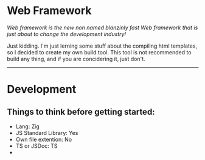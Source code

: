 # Web Framework

*Web framework is the new non named blanzinly fast Web framework that is just about to change the development industry!*

Just kidding. I'm just lerning some stuff about the compiling html templates, so I decided to create my own build tool.
This tool is not recommended to build any thing, and if you are concidering it, just don't.

---

# Development

## Things to think before getting started:

- Lang: Zig
- JS Standard Library: Yes
- Own file extention: No
- TS or JSDoc: TS
- 
